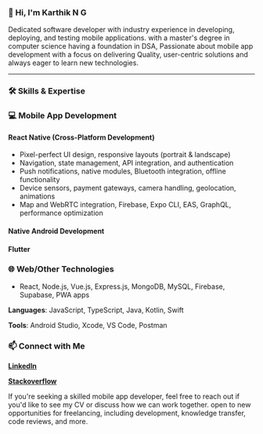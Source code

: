 ### 👋 Hi, I'm Karthik N G

Dedicated software developer with industry experience in developing, deploying, and testing mobile applications. with a master's degree in computer science having a foundation in DSA, Passionate about mobile app development with a focus on delivering Quality, user-centric solutions and always eager to learn new technologies.

---

### 🛠️ Skills & Expertise

### 💻 Mobile App Development

#### **React Native (Cross-Platform Development)**
- Pixel-perfect UI design, responsive layouts (portrait & landscape)
- Navigation, state management, API integration, and authentication
- Push notifications, native modules, Bluetooth integration, offline functionality
- Device sensors, payment gateways, camera handling, geolocation, animations
- Map and WebRTC integration, Firebase, Expo CLI, EAS, GraphQL, performance optimization

#### **Native Android Development**

#### **Flutter**

### 🌐 **Web/Other Technologies**
- React, Node.js, Vue.js, Express.js, MongoDB, MySQL, Firebase, Supabase, PWA apps

**Languages**: JavaScript, TypeScript, Java, Kotlin, Swift

**Tools**: Android Studio, Xcode, VS Code, Postman

### 📫 Connect with Me

**[LinkedIn](https://www.linkedin.com/in/karthik-n-g-84aa071a2)**

**[Stackoverflow](https://stackoverflow.com/users/17382831)**

If you're seeking a skilled mobile app developer, feel free to reach out if you'd like to see my CV or discuss how we can work together. open to new opportunities for freelancing, including development, knowledge transfer, code reviews, and more.

